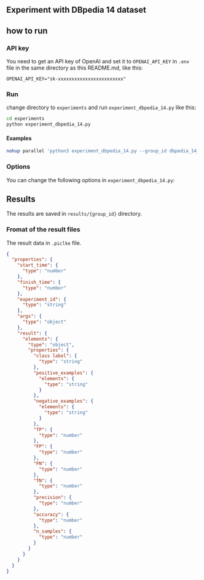 ## Experiment with DBpedia 14 dataset

## how to run
### API key
You need to get an API key of OpenAI and set it to `OPENAI_API_KEY` in `.env` file in the same directory as this README.md, like this:
```
OPENAI_API_KEY="sk-xxxxxxxxxxxxxxxxxxxxxxxx"
```

### Run
change directory to `experiments` and run `experiment_dbpedia_14.py` like this:
```bash
cd experiments
python experiment_dbpedia_14.py
```

#### Examples
```bash
nohup parallel 'python3 experiment_dbpedia_14.py --group_id dbpedia_14_20240109 --n_sample_from 5 --n_sample_to 25 --n_trials 10 --verification {1} --strategy {2}' ::: themselves dataset ::: normal super > results/ex_20240109.log &
```

### Options
You can change the following options in `experiment_dbpedia_14.py`:

## Results
The results are saved in `results/{group_id}` directory.

### Fromat of the result files
The result data in `.piclke` file.
```json
{
  "properties": {
    "start_time": {
      "type": "number"
    },
    "finish_time": {
      "type": "number"
    },
    "experiment_id": {
      "type": "string"
    },
    "args": {
      "type": "object"
    },
    "result": {
      "elements": {
        "type": "object",
        "properties": {
          "class label": {
            "type": "string"
          },
          "positive_examples": {
            "elements": {
              "type": "string"
            }
          },
          "negative_examples": {
            "elements": {
              "type": "string"
            }
          },
          "TP": {
            "type": "number"
          },
          "FP": {
            "type": "number"
          },
          "FN": {
            "type": "number"
          },
          "TN": {
            "type": "number"
          },
          "precision": {
            "type": "number"
          },
          "accuracy": {
            "type": "number"
          },
          "n_samples": {
            "type": "number"
          }
        }
      }
    }
  }
}
```
